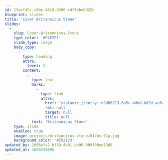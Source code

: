 ```yaml
---
id: 13eef45c-c8be-4818-9280-c4ffebe6d22d
blueprint: slides
title: 'Cover Britannicus Stone'
slides:
  -
    slug: Cover-Britannicus-Stone
    type_color: '#F4F2F1'
    slide_type: image
    body_copy:
      -
        type: heading
        attrs:
          level: 1
        content:
          -
            type: text
            marks:
              -
                type: link
                attrs:
                  href: 'statamic://entry::d2d86213-6a5c-4dbd-bd2d-ac6af21a99db'
                  rel: null
                  target: null
                  title: null
            text: 'Britannicus Stone'
    type: slide
    enabled: true
    image: projects/britannicus-stone/01/bs-01p.jpg
    background_color: '#252123'
updated_by: 2d06efa7-b339-4b01-be90-009f00ed13d0
updated_at: 1669239895
---
```

